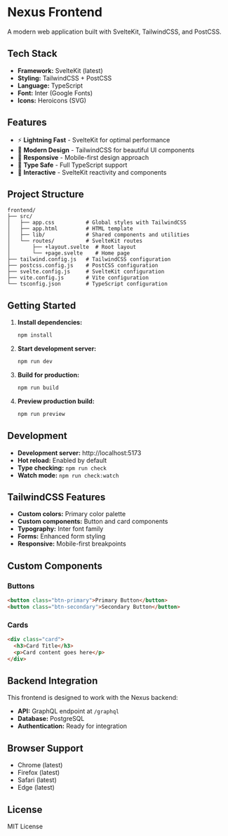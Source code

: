 # Nexus Frontend

A modern web application built with SvelteKit, TailwindCSS, and PostCSS.

## Tech Stack

- **Framework:** SvelteKit (latest)
- **Styling:** TailwindCSS + PostCSS
- **Language:** TypeScript
- **Font:** Inter (Google Fonts)
- **Icons:** Heroicons (SVG)

## Features

- ⚡ **Lightning Fast** - SvelteKit for optimal performance
- 🎨 **Modern Design** - TailwindCSS for beautiful UI components
- 📱 **Responsive** - Mobile-first design approach
- 🔧 **Type Safe** - Full TypeScript support
- 🎯 **Interactive** - SvelteKit reactivity and components

## Project Structure

```
frontend/
├── src/
│   ├── app.css          # Global styles with TailwindCSS
│   ├── app.html         # HTML template
│   ├── lib/             # Shared components and utilities
│   └── routes/          # SvelteKit routes
│       ├── +layout.svelte  # Root layout
│       └── +page.svelte    # Home page
├── tailwind.config.js   # TailwindCSS configuration
├── postcss.config.js    # PostCSS configuration
├── svelte.config.js     # SvelteKit configuration
├── vite.config.js       # Vite configuration
└── tsconfig.json        # TypeScript configuration
```

## Getting Started

1. **Install dependencies:**
   ```bash
   npm install
   ```

2. **Start development server:**
   ```bash
   npm run dev
   ```

3. **Build for production:**
   ```bash
   npm run build
   ```

4. **Preview production build:**
   ```bash
   npm run preview
   ```

## Development

- **Development server:** http://localhost:5173
- **Hot reload:** Enabled by default
- **Type checking:** `npm run check`
- **Watch mode:** `npm run check:watch`

## TailwindCSS Features

- **Custom colors:** Primary color palette
- **Custom components:** Button and card components
- **Typography:** Inter font family
- **Forms:** Enhanced form styling
- **Responsive:** Mobile-first breakpoints

## Custom Components

### Buttons
```html
<button class="btn-primary">Primary Button</button>
<button class="btn-secondary">Secondary Button</button>
```

### Cards
```html
<div class="card">
  <h3>Card Title</h3>
  <p>Card content goes here</p>
</div>
```

## Backend Integration

This frontend is designed to work with the Nexus backend:
- **API:** GraphQL endpoint at `/graphql`
- **Database:** PostgreSQL
- **Authentication:** Ready for integration

## Browser Support

- Chrome (latest)
- Firefox (latest)
- Safari (latest)
- Edge (latest)

## License

MIT License 
